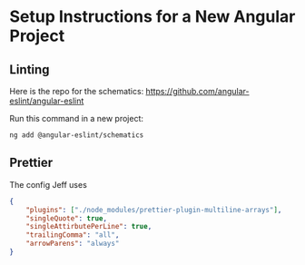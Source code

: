 # Setup Instructions for a New Angular Project


## Linting

Here is the repo for the schematics: https://github.com/angular-eslint/angular-eslint

Run this command in a new project:

```shell
ng add @angular-eslint/schematics
```

## Prettier

The config Jeff uses

```json
{
    "plugins": ["./node_modules/prettier-plugin-multiline-arrays"],
    "singleQuote": true,
    "singleAttirbutePerLine": true,
    "trailingComma": "all",
    "arrowParens": "always"
}
```